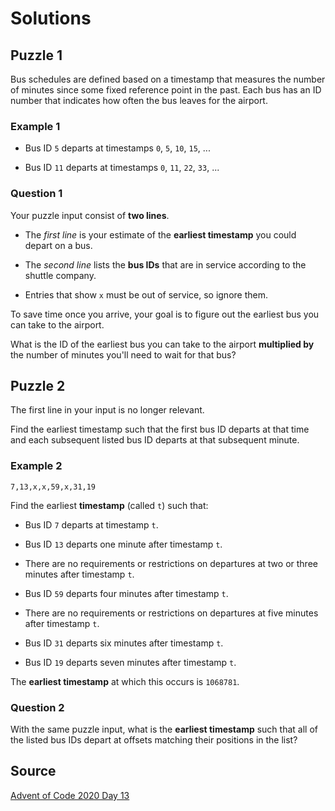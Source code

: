 # Solutions

## Puzzle 1

Bus schedules are defined based on a timestamp that measures the number of minutes since some fixed reference point in the past. Each bus has an ID number that indicates how often the bus leaves for the airport.

### Example 1

- Bus ID `5` departs at timestamps `0`, `5`, `10`, `15`, ...

- Bus ID `11` departs at timestamps `0`, `11`, `22`, `33`, ...

### Question 1

Your puzzle input consist of **two lines**.

- The *first line* is your estimate of the **earliest timestamp** you could depart on a bus.
  
- The *second line* lists the **bus IDs** that are in service according to the shuttle company.

- Entries that show `x` must be out of service, so ignore them.

To save time once you arrive, your goal is to figure out the earliest bus you can take to the airport.

What is the ID of the earliest bus you can take to the airport **multiplied by** the number of minutes you'll need to wait for that bus?

## Puzzle 2

The first line in your input is no longer relevant.

Find the earliest timestamp such that the first bus ID departs at that time and each subsequent listed bus ID departs at that subsequent minute.

### Example 2

`7,13,x,x,59,x,31,19`

Find the earliest **timestamp** (called `t`) such that:

- Bus ID `7` departs at timestamp `t`.
  
- Bus ID `13` departs one minute after timestamp `t`.

- There are no requirements or restrictions on departures at two or three minutes after timestamp `t`.

- Bus ID `59` departs four minutes after timestamp `t`.

- There are no requirements or restrictions on departures at five minutes after timestamp `t`.

- Bus ID `31` departs six minutes after timestamp `t`.

- Bus ID `19` departs seven minutes after timestamp `t`.

The **earliest timestamp** at which this occurs is `1068781`.

### Question 2

With the same puzzle input, what is the **earliest timestamp** such that all of the listed bus IDs depart at offsets matching their positions in the list?

## Source

[Advent of Code 2020 Day 13](https://adventofcode.com/2020/day/13 "AoC 2020 Day 13")
